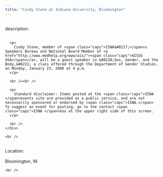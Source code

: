 ```yaml
---
title: "Cindy Stone at Indiana University, Bloomington"
---
```


<div class="flexinode-body flexinode-2">
  <div class="flexinode-textarea-1">
    <div class="form-item">
      <br /> <label>description:</label><br /><br /> 
      
      <p>
        Cindy Stone, member of <span class="caps">ISNA&#8217;</span>s Speakers Bureau and National Board Member of <a href="http://www.medhelp.org/www/ais/"><span class="caps">AISSG USA</span></a>, will be a guest speaker in &#8220;Sex, Gender, and the Body,&#8221; a class offered through the Department of Gender Studies, on Monday, January 23, 2006 at 4 p.m.
      </p>
      
      <br /><br />
      
      <p>
        Standard disclaimer: Items posted at the <span class="caps">ISNA </span>events site are provided as a public service, and are not necessarily sponsored or endorsed by <span class="caps">ISNA.</span> To suggest an event for posting, go to the contact <span class="caps">ISNA </span>box at the upper right side of this screen.
      </p>
      
      <br />
    </div>
    
    <br />
  </div>
  
  <div class="flexinode-textfield-2">
    <div class="form-item">
      <br /> <label>Location:</label><br /><br /> Bloomington, IN<br />
    </div>
    
    <br />
  </div>
</div>
